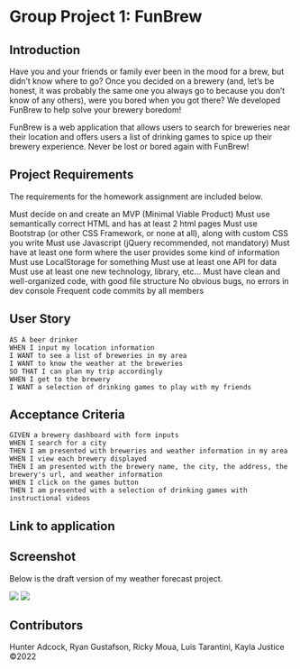 # Group Project 1: FunBrew


## Introduction

Have you and your friends or family ever been in the mood for a brew, but didn’t know where to go? Once you decided on a brewery (and, let’s be honest, it was probably the same one you always go to because you don’t know of any others), were you bored when you got there? We developed FunBrew to help solve your brewery boredom!

FunBrew is a web application that allows users to search for breweries near their location and offers users a list of drinking games to spice up their brewery experience. Never be lost or bored again with FunBrew!


## Project Requirements

The requirements for the homework assignment are included below.

Must decide on and create an MVP (Minimal Viable Product)
Must use semantically correct HTML and has at least 2 html pages 
Must use Bootstrap (or other CSS Framework, or none at all), along with custom CSS you write 
Must use Javascript (jQuery recommended, not mandatory) 
Must have at least one form where the user provides some kind of information 
Must use LocalStorage for something
Must use at least one API for data 
Must use at least one new technology, library, etc...
Must have clean and well-organized code, with good file structure 
No obvious bugs, no errors in dev console
Frequent code commits by all members 


## User Story

```
AS A beer drinker
WHEN I input my location information
I WANT to see a list of breweries in my area
I WANT to know the weather at the breweries
SO THAT I can plan my trip accordingly
WHEN I get to the brewery
I WANT a selection of drinking games to play with my friends
```


## Acceptance Criteria

```
GIVEN a brewery dashboard with form inputs
WHEN I search for a city
THEN I am presented with breweries and weather information in my area
WHEN I view each brewery displayed
THEN I am presented with the brewery name, the city, the address, the brewery's url, and weather information
WHEN I click on the games button
THEN I am presented with a selection of drinking games with instructional videos
```


## Link to application




## Screenshot

Below is the draft version of my weather forecast project.

![](screenshotp1.png)
![](screenshotp2.png)


## Contributors

Hunter Adcock, Ryan Gustafson, Ricky Moua, Luis Tarantini, Kayla Justice &copy;2022